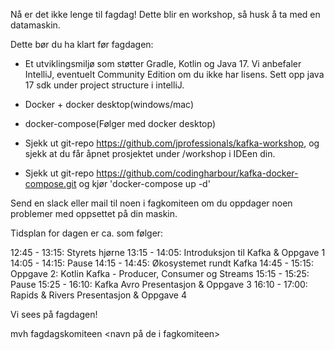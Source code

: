 Nå er det ikke lenge til fagdag! Dette blir en workshop, så husk å ta med en datamaskin.

Dette bør du ha klart før fagdagen:

- Et utviklingsmiljø som støtter Gradle, Kotlin og Java 17. Vi anbefaler IntelliJ, eventuelt Community Edition om du ikke har lisens. Sett opp java 17 sdk under project structure i intelliJ.
- Docker + docker desktop(windows/mac)
- docker-compose(Følger med docker desktop)

- Sjekk ut git-repo https://github.com/jprofessionals/kafka-workshop, og sjekk at du får åpnet prosjektet under /workshop i IDEen din.
- Sjekk ut git-repo https://github.com/codingharbour/kafka-docker-compose.git og kjør 'docker-compose up -d'

Send en slack eller mail til noen i fagkomiteen om du oppdager noen problemer med oppsettet på din maskin.

Tidsplan for dagen er ca. som følger:

12:45 - 13:15: Styrets hjørne
13:15 - 14:05: Introduksjon til Kafka & Oppgave 1
14:05 - 14:15: Pause
14:15 - 14:45: Økosystemet rundt Kafka
14:45 - 15:15: Oppgave 2: Kotlin Kafka - Producer, Consumer og Streams
15:15 - 15:25: Pause
15:25 - 16:10: Kafka Avro Presentasjon & Oppgave 3
16:10 - 17:00: Rapids & Rivers Presentasjon & Oppgave 4

Vi sees på fagdagen!

mvh fagdagskomiteen
<navn på de i fagkomiteen>
